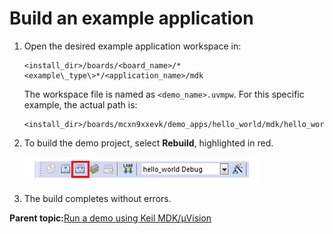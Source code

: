 # Build an example application 

1.  Open the desired example application workspace in:

    ```
    <install_dir>/boards/<board_name>/*<example\_type\>*/<application_name>/mdk
    ```

    The workspace file is named as `<demo_name>.uvmpw`. For this specific example, the actual path is:

    ```
    <install_dir>/boards/mcxn9xxevk/demo_apps/hello_world/mdk/hello_world.uvmpw
    ```

2.  To build the demo project, select **Rebuild**, highlighted in red.

    ![](../images/keil_build_example_build_the_demo.png "Build the demo")

3.  The build completes without errors.

**Parent topic:**[Run a demo using Keil MDK/μVision](../topics/keil_run_a_demo_application.md)

